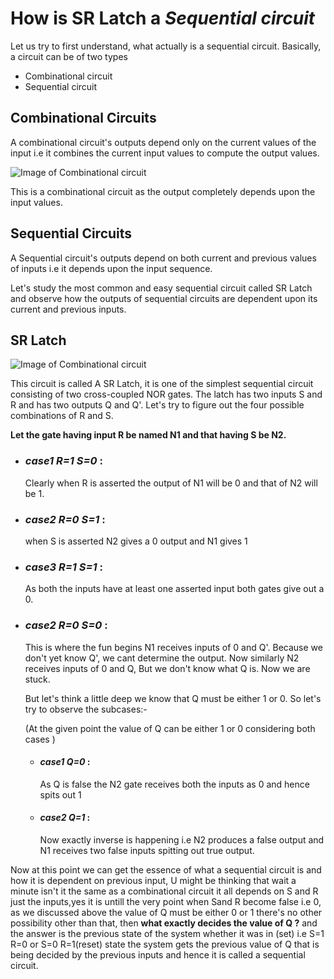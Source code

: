 # How is SR Latch a *Sequential circuit*

Let us try to first understand, what actually is a sequential circuit. Basically, a circuit can be of two types 

* Combinational circuit
* Sequential circuit

## Combinational Circuits

A combinational circuit's outputs depend only on the current values of the input i.e it combines the current input values to compute the output values.

![Image of Combinational circuit](https://github.com/ozer619/Articles/blob/main/images/combinational_circuit.jpg)

This is a combinational circuit as the output completely depends upon the input values.

## Sequential Circuits

A Sequential circuit's outputs depend on both current and previous values of inputs i.e it depends upon the input sequence.

Let's study the most common and easy sequential circuit called SR Latch and observe how the outputs of sequential circuits are dependent upon its current and previous inputs.

## SR Latch

![Image of Combinational circuit](https://github.com/ozer619/Articles/blob/main/images/SR_latch.jpg)

This circuit is called A SR Latch, it is one of the simplest sequential circuit consisting of two cross-coupled NOR gates. The latch has two inputs S and R and has two outputs Q and Q'. Let's try to figure out the four possible combinations of R and S. 

**Let the gate having  input R be named N1 and that having S be N2.**

* ### *case1 R=1 S=0* :

    Clearly when R is asserted the output of N1 will be 0 and that of N2 will be 1.

* ### *case2 R=0 S=1* :

    when S is asserted  N2 gives a 0 output and N1 gives 1

* ### *case3 R=1 S=1* :

    As both the inputs have at least one asserted input both gates give out a 0.

* ### *case2 R=0 S=0* :

    This is where the fun begins N1 receives inputs of 0 and Q'. Because we don't yet know Q', we cant determine the output. Now similarly N2 receives inputs of 0 and Q, But we don't know what Q is. Now we are stuck.

    But let's think a little deep we know that Q must be either 1 or 0. So let's try to observe the subcases:-

    (At the given point the value of Q can be either 1 or 0 considering both cases )

    * #### *case1 Q=0* :
        As Q is false the N2 gate receives both the inputs as 0 and hence spits out 1 

    * #### *case2 Q=1* :
         Now exactly inverse is happening i.e  N2 produces a false output and N1 receives two false inputs spitting out true output.
         


Now at this point we can get the essence of what a sequential circuit is and how it is dependent on previous input, U might be thinking that wait a minute isn't it the same as a combinational circuit it all depends on S and R just the inputs,yes it is untill the very point when Sand R become false i.e 0, as we discussed above the value of Q must be either 0 or 1 there's no other possibility other than that, then **what exactly decides the value of Q ?** and the answer is the previous state of the system whether it was in (set) i.e S=1 R=0 or S=0 R=1(reset) state the system gets the previous value of Q that is being decided by the previous inputs and hence it is called a sequential circuit. 



